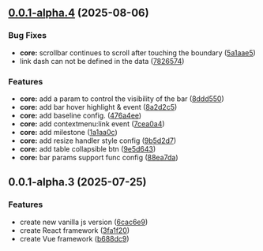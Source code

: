 ## [0.0.1-alpha.4](https://github.com/xpyjs/gantt/compare/v0.0.1-alpha.3...v0.0.1-alpha.4) (2025-08-06)


### Bug Fixes

* **core:** scrollbar continues to scroll after touching the boundary ([5a1aae5](https://github.com/xpyjs/gantt/commit/5a1aae54493514998d64977df1d89efd1eb520f0))
* link dash can not be defined in the data ([7826574](https://github.com/xpyjs/gantt/commit/7826574720c2a08456467f4be67bac251ea268ac))


### Features

* **core:** add a param to control the visibility of the bar ([8ddd550](https://github.com/xpyjs/gantt/commit/8ddd550d5d73e978e7162544210e97bb030e4f48))
* **core:** add bar hover highlight & event ([8a2d2c5](https://github.com/xpyjs/gantt/commit/8a2d2c5a1d3cb831e256cfab3680c2c4247e6dc5))
* **core:** add baseline config. ([476a4ee](https://github.com/xpyjs/gantt/commit/476a4ee194a72d6244c74812007598beb4732dbe))
* **core:** add contextmenu:link event ([7cea0a4](https://github.com/xpyjs/gantt/commit/7cea0a46cbcb4c022fd2efa1a817662d37a606f7))
* **core:** add milestone ([1a1aa0c](https://github.com/xpyjs/gantt/commit/1a1aa0c39ff8f996f3343f137f1c75c1990eab21))
* **core:** add resize handler style config ([9b5d2d7](https://github.com/xpyjs/gantt/commit/9b5d2d7988eb48193de3adbf1e420b3d153cf4c9))
* **core:** add table collapsible btn ([9e5d643](https://github.com/xpyjs/gantt/commit/9e5d6437c60e9ee51fb727f01b271c5f0d610fa2))
* **core:** bar params support func config ([88ea7da](https://github.com/xpyjs/gantt/commit/88ea7da8d48a997c285525862992738752f0fbdf))



## 0.0.1-alpha.3 (2025-07-25)


### Features

* create new vanilla js version ([6cac6e9](https://github.com/xpyjs/gantt/commit/6cac6e968f4ed7aa0c18f10568ec45d56e7b34a1))
* create React framework ([3fa1f20](https://github.com/xpyjs/gantt/commit/3fa1f20ca17131f113a9093e5a276a7e3bce88e9))
* create Vue framework ([b688dc9](https://github.com/xpyjs/gantt/commit/b688dc9e9432089df1ff2665f31fc049c4381036))



